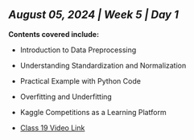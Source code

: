 ## _August 05, 2024 | Week 5 | Day 1_

**Contents covered include:**

- Introduction to Data Preprocessing
- Understanding Standardization and Normalization
- Practical Example with Python Code
- Overfitting and Underfitting
- Kaggle Competitions as a Learning Platform

- [Class 19 Video Link](https://www.facebook.com/iCodeguru/videos/876352897725102/)
